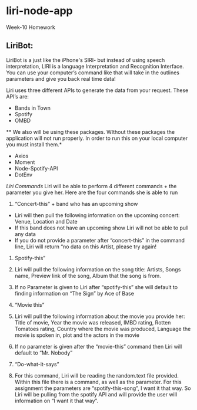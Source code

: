 # liri-node-app
Week-10 Homework 

## LiriBot:
LiriBot is a just like the iPhone's SIRI- but instead of using speech interpretation, LIRI is a language Interpretation and Recognition Interface. You can use your computer’s command like that will take in the outlines parameters and give you back real time data!

Liri uses three different APIs to generate the data from your request. These API’s are:
* Bands in Town
* Spotify
* OMBD


** We also will be using these packages. WIthout these packages the application will not run properly. In order to run this on your local computer you must install them.*
* Axios
* Moment 
* Node-Spotify-API
* DotEnv

_Liri Commands_
Liri will be able to perform 4 different commands + the parameter you give her. Here are the four commands she is able to run

1. “Concert-this” + band who has an upcoming show
  * Liri will then pull the following information on the upcoming concert: Venue, Location and Date
  * If this band does not have an upcoming show Liri will not be able to pull any data
  * If you do not provide a parameter after “concert-this” in the command line, Liri will return “no data on this Artist, please try again!

1. Spotify-this”
  1. Liri will pull the following information on the song title: Artists, Songs name, Preview link of the song, Album that the song is from.
  1. If no Parameter is given to Liri after “spotify-this” she will default to finding information on “The Sign” by Ace of Base
  
1. “Movie this”
  1. Liri will pull the following information about the movie you provide her: Title of movie, Year the movie was released, IMBD rating, Rotten Tomatoes rating, Country where the movie was produced, Language the movie is spoken in, plot and the actors in the movie
  1. If no parameter is given after the “movie-this” command then Liri will default to “Mr. Nobody”
  
1. “Do-what-it-says”
  1. For this command, Liri will be reading the random.text file provided. Within this file there is a command, as well as the parameter. For this assignment the parameters are “spotify-this-song”, I want it that way. So Liri will be pulling from the spotify API and will provide the user will information on “I want it that way”.



